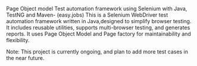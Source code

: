 Page Object model Test automation framework using Selenium with Java, TestNG and Maven- (easy.jobs)
This is a Selenium WebDriver test automation framework written in Java,designed to simplify browser testing. It includes reusable utilities, supports multi-browser testing, and generates reports. It uses Page Object Model and Page factory for maintainability and flexibility.

Note: This project is currently ongoing, and plan to add more test cases in the near future.
